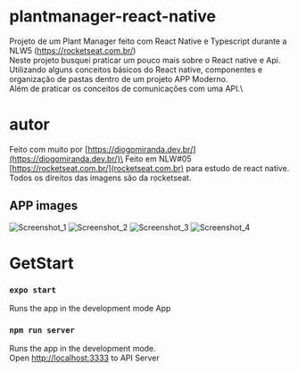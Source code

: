 # plantmanager-react-native
Projeto de um Plant Manager feito com React Native e Typescript durante a NLW5 (https://rocketseat.com.br/)\
Neste projeto busquei praticar um pouco mais sobre o React native e Api.\
Utilizando alguns conceitos básicos do React native, componentes e organização de pastas dentro de um projeto APP Moderno. \
Além de praticar os conceitos de comunicações com uma API.\

# autor
Feito com muito por [https://diogomiranda.dev.br/](https://diogomiranda.dev.br/)\
Feito em NLW#05 [https://rocketseat.com.br/](rocketseat.com.br) para estudo de react native. \
Todos os direitos das imagens são da rocketseat.

## APP images
![Screenshot_1](/img/plantmanager-react-native_img1.jpg "Screenshot_1")
![Screenshot_2](/img/plantmanager-react-native_img2.jpg "Screenshot_2")
![Screenshot_3](/img/plantmanager-react-native_img3.jpg "Screenshot_3")
![Screenshot_4](/img/plantmanager-react-native_img4.jpg "Screenshot_4")

# GetStart
### `expo start`

Runs the app in the development mode App

### `npm run server`
Runs the app in the development mode.\
Open [http://localhost:3333](http://localhost:3333) to API Server 